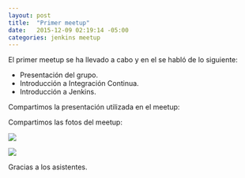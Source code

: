 ```yaml
---
layout: post
title:  "Primer meetup"
date:   2015-12-09 02:19:14 -05:00
categories: jenkins meetup
---
```

El primer meetup se ha llevado a cabo y en el se habló de lo siguiente:

* Presentación del grupo.
* Introducción a Integración Continua.
* Introducción a Jenkins.

Compartimos la presentación utilizada en el meetup:

<script async class="speakerdeck-embed" data-id="8f11e686d66f482b8faf40ebba18b922" data-ratio="1.33333333333333" src="//speakerdeck.com/assets/embed.js"></script>

Compartimos las fotos del meetup:

![](https://dl.dropboxusercontent.com/u/15671111/perujam/meetup1/1.JPG)

![](https://dl.dropboxusercontent.com/u/15671111/perujam/meetup1/2.JPG)

Gracias a los asistentes.
